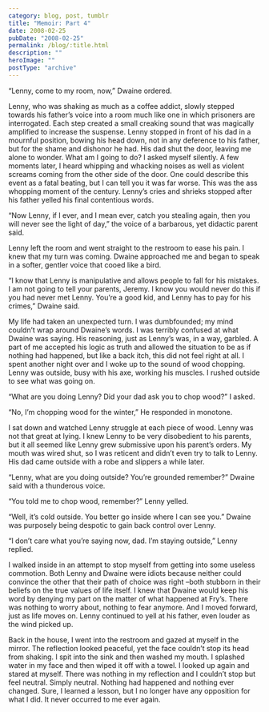 ```yaml
---
category: blog, post, tumblr
title: "Memoir: Part 4"
date: 2008-02-25
pubDate: "2008-02-25"
permalink: /blog/:title.html
description: ""
heroImage: ""
postType: "archive"
---
```


“Lenny, come to my room, now,” Dwaine ordered.

Lenny, who was shaking as much as a coffee addict, slowly stepped towards his father’s voice into a room much like one in which prisoners are interrogated. Each step created a small creaking sound that was magically amplified to increase the suspense. Lenny stopped in front of his dad in a mournful position, bowing his head down, not in any deference to his father, but for the shame and dishonor he had. His dad shut the door, leaving me alone to wonder. What am I going to do? I asked myself silently. A few moments later, I heard whipping and whacking noises as well as violent screams coming from the other side of the door. One could describe this event as a fatal beating, but I can tell you it was far worse. This was the ass whopping moment of the century.
Lenny’s cries and shrieks stopped after his father yelled his final contentious words.

“Now Lenny, if I ever, and I mean ever, catch you stealing again, then you will never see the light of day,” the voice of a barbarous, yet didactic parent said.

Lenny left the room and went straight to the restroom to ease his pain. I knew that my turn was coming. Dwaine approached me and began to speak in a softer, gentler voice that cooed like a bird.

“I know that Lenny is manipulative and allows people to fall for his mistakes. I am not going to tell your parents, Jeremy. I know you would never do this if you had never met Lenny. You’re a good kid, and Lenny has to pay for his crimes,” Dwaine said.

My life had taken an unexpected turn. I was dumbfounded; my mind couldn’t wrap around Dwaine’s words. I was terribly confused at what Dwaine was saying. His reasoning, just as Lenny’s was, in a way, garbled. A part of me accepted his logic as truth and allowed the situation to be as if nothing had happened, but like a back itch, this did not feel right at all.
I spent another night over and I woke up to the sound of wood chopping. Lenny was outside, busy with his axe, working his muscles. I rushed outside to see what was going on.

“What are you doing Lenny? Did your dad ask you to chop wood?” I asked.

“No, I’m chopping wood for the winter,” He responded in monotone.

I sat down and watched Lenny struggle at each piece of wood. Lenny was not that great at lying. I knew Lenny to be very disobedient to his parents, but it all seemed like Lenny grew submissive upon his parent’s orders. My mouth was wired shut, so I was reticent and didn’t even try to talk to Lenny.
His dad came outside with a robe and slippers a while later.

“Lenny, what are you doing outside? You’re grounded remember?” Dwaine said with a thunderous voice.

“You told me to chop wood, remember?” Lenny yelled.

“Well, it’s cold outside. You better go inside where I can see you.” Dwaine was purposely being despotic to gain back control over Lenny.

“I don’t care what you’re saying now, dad. I’m staying outside,” Lenny replied.

I walked inside in an attempt to stop myself from getting into some useless commotion. Both Lenny and Dwaine were idiots because neither could convince the other that their path of choice was right –both stubborn in their beliefs on the true values of life itself. I knew that Dwaine would keep his word by denying my part on the matter of what happened at Fry’s. There was nothing to worry about, nothing to fear anymore. And I moved forward, just as life moves on. Lenny continued to yell at his father, even louder as the wind picked up.

Back in the house, I went into the restroom and gazed at myself in the mirror. The reflection looked peaceful, yet the face couldn’t stop its head from shaking. I spit into the sink and then washed my mouth. I splashed water in my face and then wiped it off with a towel. I looked up again and stared at myself. There was nothing in my reflection and I couldn’t stop but feel neutral. Simply neutral. Nothing had happened and nothing ever changed. Sure, I learned a lesson, but I no longer have any opposition for what I did. It never occurred to me ever again.

<!-- Stay Tune for a commentary on this memoir next week or so.  -->
